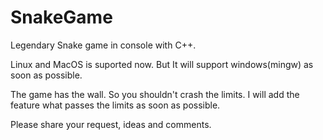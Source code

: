 # SnakeGame
Legendary Snake game in console with C++.

Linux and MacOS is suported now. But It will support windows(mingw) as soon as possible.

The game has the wall. So you shouldn't crash the limits. I will add the feature what passes the limits as soon as possible.

Please share your request, ideas and comments.
